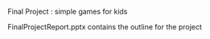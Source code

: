 Final Project : simple games for kids

FinalProjectReport.pptx contains the outline for the project
